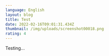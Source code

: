 ```yaml
---
language: English
layout: blog
title: Test
date: 2022-02-16T09:01:31.434Z
thumbnail: /img/uploads/screenshot00018.png
rating: 4
---
```

Testing...